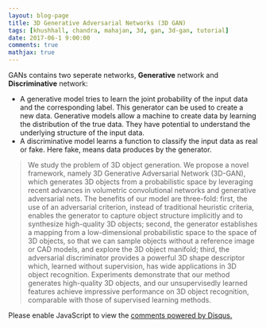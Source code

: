 ```yaml
---
layout: blog-page
title: 3D Generative Adversarial Networks (3D GAN)
tags: [khushhall, chandra, mahajan, 3d, gan, 3d-gan, tutorial]
date: 2017-06-1 9:00:00
comments: true
mathjax: true
---
```


GANs contains two seperate networks, **Generative** network and **Discriminative** network:

* A generative model tries to learn the joint probability of the input data and the corresponding label. This generator can be used to create a new data. Generative models allow a machine to create data by learning the distribution of the true data. They have potential to understand the underlying structure of the input data.
* A discriminative model learns a function to classify the input data as real or fake. Here fake, means data produces by the generator.


> We study the problem of 3D object generation. We propose a novel framework, namely 3D Generative Adversarial Network (3D-GAN), which generates 3D objects from a probabilistic space by leveraging recent advances in volumetric convolutional networks and generative adversarial nets. The benefits of our model are three-fold: first, the use of an adversarial criterion, instead of traditional heuristic criteria, enables the generator to capture object structure implicitly and to synthesize high-quality 3D objects; second, the generator establishes a mapping from a low-dimensional probabilistic space to the space of 3D objects, so that we can sample objects without a reference image or CAD models, and explore the 3D object manifold; third, the adversarial discriminator provides a powerful 3D shape descriptor which, learned without supervision, has wide applications in 3D object recognition. Experiments demonstrate that our method generates high-quality 3D objects, and our unsupervisedly learned features achieve impressive performance on 3D object recognition, comparable with those of supervised learning methods.



<div id="disqus_thread"></div>
<script>

/**
*  RECOMMENDED CONFIGURATION VARIABLES: EDIT AND UNCOMMENT THE SECTION BELOW TO INSERT DYNAMIC VALUES FROM YOUR PLATFORM OR CMS.
*  LEARN WHY DEFINING THESE VARIABLES IS IMPORTANT: https://disqus.com/admin/universalcode/#configuration-variables*/
/*
var disqus_config = function () {
this.page.url = PAGE_URL;  // Replace PAGE_URL with your page's canonical URL variable
this.page.identifier = PAGE_IDENTIFIER; // Replace PAGE_IDENTIFIER with your page's unique identifier variable
};
*/
(function() { // DON'T EDIT BELOW THIS LINE
var d = document, s = d.createElement('script');
s.src = 'https://khushhallchandra-github-io.disqus.com/embed.js';
s.setAttribute('data-timestamp', +new Date());
(d.head || d.body).appendChild(s);
})();
</script>
<noscript>Please enable JavaScript to view the <a href="https://disqus.com/?ref_noscript">comments powered by Disqus.</a></noscript>
